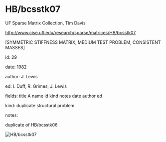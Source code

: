 # HB/bcsstk07

 UF Sparse Matrix Collection, Tim Davis

 http://www.cise.ufl.edu/research/sparse/matrices/HB/bcsstk07

 [SYMMETRIC STIFFNESS MATRIX, MEDIUM TEST PROBLEM, CONSISTENT MASSES]

 id: 29

 date: 1982

 author: J. Lewis

 ed: I. Duff, R. Grimes, J. Lewis

 fields: title A name id kind notes date author ed

 kind: duplicate structural problem

 notes:

 duplicate of HB/bcsstk06

![HB/bcsstk07](http://yifanhu.net/GALLERY/GRAPHS/GIF_SMALL/HB@bcsstk07.gif)
